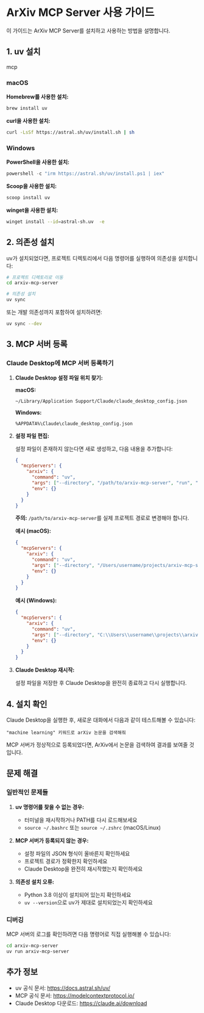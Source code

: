 # ArXiv MCP Server 사용 가이드

이 가이드는 ArXiv MCP Server를 설치하고 사용하는 방법을 설명합니다.

## 1. uv 설치

mcp

### macOS

**Homebrew를 사용한 설치:**
```bash
brew install uv
```

**curl을 사용한 설치:**
```bash
curl -LsSf https://astral.sh/uv/install.sh | sh
```

### Windows

**PowerShell을 사용한 설치:**
```powershell
powershell -c "irm https://astral.sh/uv/install.ps1 | iex"
```

**Scoop을 사용한 설치:**
```bash
scoop install uv
```

**winget을 사용한 설치:**
```bash
winget install --id=astral-sh.uv  -e
```


## 2. 의존성 설치

uv가 설치되었다면, 프로젝트 디렉토리에서 다음 명령어를 실행하여 의존성을 설치합니다:

```bash
# 프로젝트 디렉토리로 이동
cd arxiv-mcp-server

# 의존성 설치
uv sync
```

또는 개발 의존성까지 포함하여 설치하려면:

```bash
uv sync --dev
```

## 3. MCP 서버 등록

### Claude Desktop에 MCP 서버 등록하기

1. **Claude Desktop 설정 파일 위치 찾기:**

   **macOS:**
   ```
   ~/Library/Application Support/Claude/claude_desktop_config.json
   ```

   **Windows:**
   ```
   %APPDATA%\Claude\claude_desktop_config.json
   ```

2. **설정 파일 편집:**

   설정 파일이 존재하지 않는다면 새로 생성하고, 다음 내용을 추가합니다:

   ```json
   {
     "mcpServers": {
       "arxiv": {
         "command": "uv",
         "args": ["--directory", "/path/to/arxiv-mcp-server", "run", "arxiv-mcp-server"],
         "env": {}
       }
     }
   }
   ```

   **주의:** `/path/to/arxiv-mcp-server`를 실제 프로젝트 경로로 변경해야 합니다.

   **예시 (macOS):**
   ```json
   {
     "mcpServers": {
       "arxiv": {
         "command": "uv",
         "args": ["--directory", "/Users/username/projects/arxiv-mcp-server", "run", "arxiv-mcp-server"],
         "env": {}
       }
     }
   }
   ```

   **예시 (Windows):**
   ```json
   {
     "mcpServers": {
       "arxiv": {
         "command": "uv",
         "args": ["--directory", "C:\\Users\\username\\projects\\arxiv-mcp-server", "run", "arxiv-mcp-server"],
         "env": {}
       }
     }
   }
   ```

3. **Claude Desktop 재시작:**

   설정 파일을 저장한 후 Claude Desktop을 완전히 종료하고 다시 실행합니다.

## 4. 설치 확인

Claude Desktop을 실행한 후, 새로운 대화에서 다음과 같이 테스트해볼 수 있습니다:

```
"machine learning" 키워드로 arXiv 논문을 검색해줘
```

MCP 서버가 정상적으로 등록되었다면, ArXiv에서 논문을 검색하여 결과를 보여줄 것입니다.

## 문제 해결

### 일반적인 문제들

1. **uv 명령어를 찾을 수 없는 경우:**
   - 터미널을 재시작하거나 PATH를 다시 로드해보세요
   - `source ~/.bashrc` 또는 `source ~/.zshrc` (macOS/Linux)

2. **MCP 서버가 등록되지 않는 경우:**
   - 설정 파일의 JSON 형식이 올바른지 확인하세요
   - 프로젝트 경로가 정확한지 확인하세요
   - Claude Desktop을 완전히 재시작했는지 확인하세요

3. **의존성 설치 오류:**
   - Python 3.8 이상이 설치되어 있는지 확인하세요
   - `uv --version`으로 uv가 제대로 설치되었는지 확인하세요

### 디버깅

MCP 서버의 로그를 확인하려면 다음 명령어로 직접 실행해볼 수 있습니다:

```bash
cd arxiv-mcp-server
uv run arxiv-mcp-server
```

## 추가 정보

- uv 공식 문서: https://docs.astral.sh/uv/
- MCP 공식 문서: https://modelcontextprotocol.io/
- Claude Desktop 다운로드: https://claude.ai/download